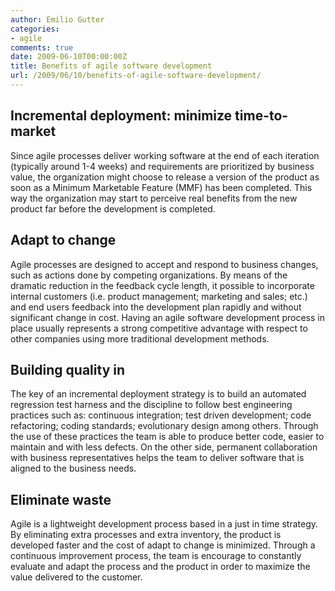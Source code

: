 ```yaml
---
author: Emilio Gutter
categories:
- agile
comments: true
date: 2009-06-10T00:00:00Z
title: Benefits of agile software development
url: /2009/06/10/benefits-of-agile-software-development/
---
```


## Incremental deployment: minimize time-to-market

Since agile processes deliver working software at the end of each iteration (typically around 1-4 weeks) and requirements are prioritized by business value, the organization might choose to release a version of the product as soon as a Minimum Marketable Feature (MMF) has been completed. This way the organization may start to perceive real benefits from the new product far before the development is completed.

<!--more-->

## Adapt to change

Agile processes are designed to accept and respond to business changes, such as actions done by competing organizations. By means of the dramatic reduction in the feedback cycle length, it possible to incorporate internal customers (i.e. product management; marketing and sales; etc.) and end users feedback into the development plan rapidly and without significant change in cost. Having an agile software development process in place usually represents a strong competitive advantage with respect to other companies using more traditional development methods.

## Building quality in

The key of an incremental deployment strategy is to build an automated regression test harness and the discipline to follow best engineering practices such as: continuous integration; test driven development; code refactoring; coding standards; evolutionary design among others. Through the use of these practices the team is able to produce better code, easier to maintain and with less defects. On the other side, permanent collaboration with business representatives helps the team to deliver software that is aligned to the business needs.

## Eliminate waste

Agile is a lightweight development process based in a just in time strategy. By eliminating extra processes and extra inventory, the product is developed faster and the cost of adapt to change is minimized. Through a continuous improvement process, the team is encourage to constantly evaluate and adapt the process and the product in order to maximize the value delivered to the customer.